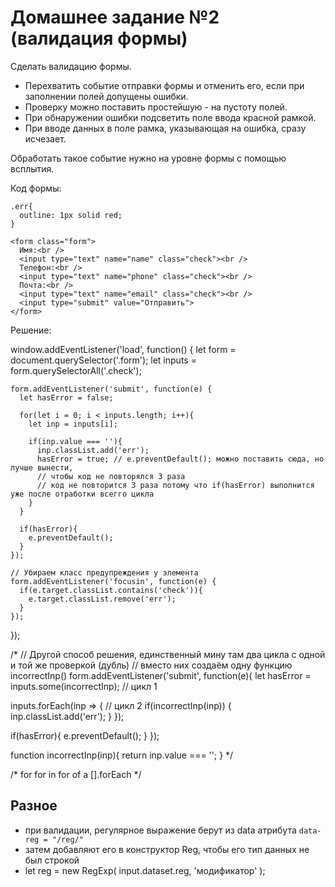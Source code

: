 # Домашнее задание №2 (валидация формы)
Сделать валидацию формы. 
- Перехватить событие отправки формы и отменить его, если при заполнении полей допущены ошибки.
- Проверку можно поставить простейшую - на пустоту полей.
- При обнаружении ошибки подсветить поле ввода красной рамкой.
- При вводе данных в поле рамка, указывающая на ошибка, сразу исчезает.

Обработать такое событие нужно на уровне формы с помощью всплытия.

Код формы:

    .err{
      outline: 1px solid red;
    }

    <form class="form">
      Имя:<br />
      <input type="text" name="name" class="check"><br />
      Телефон:<br />
      <input type="text" name="phone" class="check"><br />
      Почта:<br />
      <input type="text" name="email" class="check"><br />
      <input type="submit" value="Отправить">
    </form>

Решение:

  window.addEventListener('load', function() {
    let form = document.querySelector('.form');
    let inputs = form.querySelectorAll('.check');

    form.addEventListener('submit', function(e) {
      let hasError = false;
      
      for(let i = 0; i < inputs.length; i++){
        let inp = inputs[i];

        if(inp.value === ''){
          inp.classList.add('err');
          hasError = true; // e.preventDefault(); можно поставить сюда, но лучше вынести,
          // чтобы код не повторялся 3 раза
          // код не повторится 3 раза потому что if(hasError) выполнится уже после отработки всегго цикла
        }
      }

      if(hasError){
        e.preventDefault();
      }
    });

    // Убираем класс предупреждения у элемента
    form.addEventListener('focusin', function(e) {
      if(e.target.classList.contains('check')){
        e.target.classList.remove('err');
      }
    });
  });

  /* 
  // Другой способ решения, единственный мину там два цикла с одной и той же проверкой (дубль)
  // вместо них создаём одну функцию incorrectInp()
  form.addEventListener('submit', function(e){
  let hasError = inputs.some(incorrectInp); // цикл 1

  inputs.forEach(inp => { // цикл 2
    if(incorrectInp(inp)) {
      inp.classList.add('err');
    }
  });

  if(hasError){
    e.preventDefault();
  }
  });

  function incorrectInp(inp){
    return inp.value === '';
  } 
  */

  /*
    for
    for in
    for of a
    [].forEach
  */


## Разное
- при валидации, регулярное выражение берут из data атрибута `data-reg = "/reg/"`
- затем добавляют его в конструктор Reg, чтобы его тип данных не был строкой
- let reg = new RegExp( input.dataset.reg, 'модификатор' );
